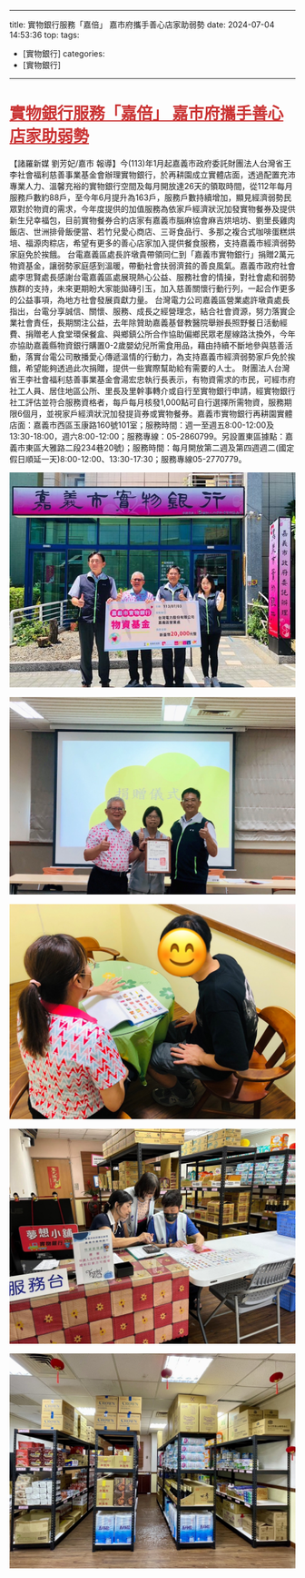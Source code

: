 ---
title: 實物銀行服務「嘉倍」 嘉市府攜手善心店家助弱勢 
date: 2024-07-04 14:53:36
top: 
tags:
- [實物銀行]
categories:
- [實物銀行]
---------------------------------------------
# **<a href="#" style="color: #ca3333;">實物銀行服務「嘉倍」 嘉市府攜手善心店家助弱勢</a>**
 【諸羅新媒 劉芳妃/嘉市 報導】今(113)年1月起嘉義市政府委託財團法人台灣省王李社會福利慈善事業基金會辦理實物銀行，於再耕園成立實體店面，透過配置充沛專業人力、溫馨充裕的實物銀行空間及每月開放達26天的領取時間，從112年每月服務戶數約88戶，至今年6月提升為163戶，服務戶數持續增加，顯見經濟弱勢民眾對於物資的需求，今年度提供的加值服務為依家戶經濟狀況加發實物餐券及提供新生兒幸福包，目前實物餐券合約店家有嘉義市腦麻協會麻吉烘培坊、劉里長雞肉飯店、世洲排骨飯便當、若竹兒愛心商店、三哥食品行、多那之複合式咖啡蛋糕烘培、福源肉粽店，希望有更多的善心店家加入提供餐食服務，支持嘉義市經濟弱勢家庭免於挨餓。 
 台電嘉義區處長許墩貴帶領同仁到「嘉義市實物銀行」捐贈2萬元物資基金，讓弱勢家庭感到溫暖，帶動社會扶弱濟貧的善良風氣。嘉義市政府社會處李思賢處長感謝台電嘉義區處展現熱心公益、服務社會的情操，對社會處和弱勢族群的支持，未來更期盼大家能拋磚引玉，加入慈善關懷行動行列，一起合作更多的公益事項，為地方社會發展貢獻力量。 
 台灣電力公司嘉義區營業處許墩貴處長指出，台電分享誠信、關懷、服務、成長之經營理念，結合社會資源，努力落實企業社會責任，長期關注公益，去年除贊助嘉義基督教醫院舉辦長照野餐日活動經費、捐贈老人食堂環保餐盒、與鄉鎮公所合作協助偏鄉民眾老屋線路汰換外，今年亦協助嘉義縣物資銀行購置0-2歲嬰幼兒所需食用品，藉由持續不斷地參與慈善活動，落實台電公司散播愛心傳遞溫情的行動力，為支持嘉義市經濟弱勢家戶免於挨餓，希望能夠透過此次捐贈，提供一些實際幫助給有需要的人士。 
 財團法人台灣省王李社會福利慈善事業基金會湯宏忠執行長表示，有物資需求的市民，可經市府社工人員、居住地區公所、里長及里幹事轉介或自行至實物銀行申請，經實物銀行社工評估並符合服務資格者，每戶每月核發1,000點可自行選擇所需物資，服務期限6個月，並視家戶經濟狀況加發提貨券或實物餐券。嘉義市實物銀行再耕園實體店面：嘉義市西區玉康路160號101室；服務時間：週一至週五8:00-12:00及13:30-18:00，週六8:00-12:00；服務專線：05-2860799。另設置東區據點：嘉義市東區大雅路二段234巷20號)；服務時間：每月開放第二週及第四週週二(國定假日順延一天)8:00-12:00、13:30-17:30；服務專線05-2770779。 
<!--more-->

![images](../images/20241031145513151.jpg)

![images](../images/20241031145513156.jpg)

![images](../images/20241031145513164.jpg)

![images](../images/20241031145513171.jpg)

![images](../images/20241031145513176.jpg)
